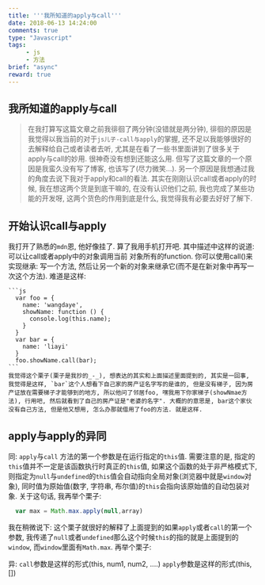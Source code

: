 ```yaml
---
title: '''我所知道的apply与call'''
date: 2018-06-13 14:24:00
comments: true
type: "Javascript"
tags:
     - js
     - 方法
brief: "async"
reward: true
---
```

<!--more-->
##  我所知道的apply与call
  > 在我打算写这篇文章之前我徘徊了两分钟(没错就是两分钟), 徘徊的原因是我觉得以我当前的对于`js儿子-call与apply`的掌握, 还不足以我能够很好的去解释给自己或者读者去听, 尤其是在看了一些书里面讲到了很多关于apply与call的妙用. 很神奇没有想到还能这么用. 但写了这篇文章的一个原因是我蛮久没有写了博客, 也该写了(尽力微笑...). 另一个原因是我想通过我的角度去说下我对于apply和call的看法. 其实在刚刚认识call或者apply的时候, 我在想这两个货是到底干嘛的, 在没有认识他们之前, 我也完成了某些功能的开发呀, 这两个货色的作用到底是什么, 我觉得我有必要去好好了解下. 
##  开始认识call与apply
  我打开了熟悉的`mdn`恩, 他好像挂了. 算了我用手机打开吧. 其中描述中这样的说道: 可以让call或者apply中的对象调用当前
  对象所有的function. 你可以使用call()来实现继承: 写一个方法, 然后让另一个新的对象来继承它(而不是在新对象中再写一次这个方法). 
  难道是这样: 

    ```js
      var foo = {
        name: 'wangdaye',
        showName: function () {
          console.log(this.name);
        }
      }
      var bar = {
        name: 'liayi'
      }
      foo.showName.call(bar);
    ```
    我觉得这个栗子(栗子是我抄的_-_), 想表达的其实和上面描述里面提到的, 其实是一回事, 我觉得是这样, `bar`这个人想看下自己家的房产证名字写的是谁的, 但是没有梯子, 因为房产证放在需要梯子才能够到的地方, 所以他问了邻居foo, 嘿我用下你家梯子(showNmae方法), 行用吧, 然后就看到了自己的房产证是"老婆的名字". 大概的的意思是, bar这个家伙没有自己方法, 但是他又想用, 怎么办那就借用了foo的方法. 就是这样. 
##  apply与apply的异同
  同: `apply`与`call` 方法的第一个参数是在运行指定的`this`值. 需要注意的是, 指定的`this`值并不一定是该函数执行时真正的`this`值, 如果这个函数的处于非严格模式下, 则指定为`null`与`undefined`的`this`值会自动指向全局对象(浏览器中就是`window`对象), 同时值为原始值(数字, 字符串, 布尔值)的`this`会指向该原始值的自动包装对象.
  关于这句话, 我再举个栗子: 
  ```js
    var max = Math.max.apply(null,array)
  ```
  我在稍微说下: 这个栗子就很好的解释了上面提到的如果`apply`或者`call`的第一个参数, 我传递了`null`或者`undefined`那么这个时候`this`的指的就是上面提到的`window`, 而`window`里面有`Math.max`.
  再举个栗子: 
  
  异: `call`参数是这样的形式(this, num1, num2, ....)
      `apply`参数是这样的形式(this, []) 
